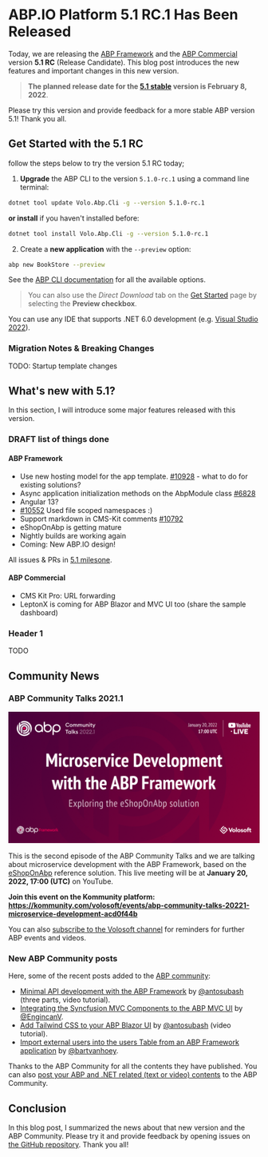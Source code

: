 # ABP.IO Platform 5.1 RC.1 Has Been Released

Today, we are releasing the [ABP Framework](https://abp.io/) and the [ABP Commercial](https://commercial.abp.io/) version **5.1 RC** (Release Candidate). This blog post introduces the new features and important changes in this new version.

> **The planned release date for the [5.1 stable](https://github.com/abpframework/abp/milestone/64) version is February 8, 2022**.

Please try this version and provide feedback for a more stable ABP version 5.1! Thank you all.

## Get Started with the 5.1 RC

follow the steps below to try the version 5.1 RC today;

1) **Upgrade** the ABP CLI to the version `5.1.0-rc.1` using a command line terminal:

````bash
dotnet tool update Volo.Abp.Cli -g --version 5.1.0-rc.1
````

**or install** if you haven't installed before:

````bash
dotnet tool install Volo.Abp.Cli -g --version 5.1.0-rc.1
````

2) Create a **new application** with the `--preview` option:

````bash
abp new BookStore --preview
````

See the [ABP CLI documentation](https://docs.abp.io/en/abp/latest/CLI) for all the available options.

> You can also use the *Direct Download* tab on the [Get Started](https://abp.io/get-started) page by selecting the **Preview checkbox**.

You can use any IDE that supports .NET 6.0 development (e.g. [Visual Studio 2022](https://visualstudio.microsoft.com/downloads/)).

### Migration Notes & Breaking Changes

TODO: Startup template changes

## What's new with 5.1?

In this section, I will introduce some major features released with this version.

### DRAFT list of things done

#### ABP Framework

* Use new hosting model for the app template. [#10928](https://github.com/abpframework/abp/pull/10928) - what to do for existing solutions?
* Async application initialization methods on the AbpModule class [#6828](https://github.com/abpframework/abp/issues/6828)
* Angular 13?
* [#10552](https://github.com/abpframework/abp/pull/10696) Used file scoped namespaces :)
* Support markdown in CMS-Kit comments [#10792](https://github.com/abpframework/abp/pull/10792)
* eShopOnAbp is getting mature
* Nightly builds are working again
* Coming: New ABP.IO design!

All issues & PRs in [5.1 milesone](https://github.com/abpframework/abp/milestone/60?closed=1).

#### ABP Commercial

* CMS Kit Pro: URL forwarding
* LeptonX is coming for ABP Blazor and MVC UI too (share the sample dashboard)

### Header 1

TODO

## Community News

### ABP Community Talks 2021.1

![abp-community-talks-2022-1](abp-community-talks-2022-1.png)

This is the second episode of the ABP Community Talks and we are talking about microservice development with the ABP Framework, based on the [eShopOnAbp](https://github.com/abpframework/eShopOnAbp) reference solution. This live meeting will be at **January 20, 2022, 17:00 (UTC)** on YouTube.

**Join this event on the Kommunity platform: https://kommunity.com/volosoft/events/abp-community-talks-20221-microservice-development-acd0f44b**

You can also [subscribe to the Volosoft channel](https://www.youtube.com/channel/UCO3XKlpvq8CA5MQNVS6b3dQ) for reminders for further ABP events and videos.

### New ABP Community posts

Here, some of the recent posts added to the [ABP community](https://community.abp.io/):

* [Minimal API development with the ABP Framework](https://community.abp.io/articles/minimal-api-with-abp-hello-world-part-1-sg5i44p8) by [@antosubash](https://github.com/antosubash) (three parts, video tutorial).
* [Integrating the Syncfusion MVC Components to the ABP MVC UI](https://community.abp.io/articles/integrating-the-syncfusion-mvc-components-to-the-abp-mvc-ui-0gpkr1if) by [@EngincanV](https://github.com/EngincanV).
* [Add Tailwind CSS to your ABP Blazor UI](https://community.abp.io/articles/add-tailwindcss-to-your-abp-blazor-ui-vidiwzcy) by [@antosubash](https://github.com/antosubash) (video tutorial).
* [Import external users into the users Table from an ABP Framework application](https://community.abp.io/articles/import-external-users-into-the-users-table-from-an-abp-framework-application-7lnyw415) by [@bartvanhoey](https://github.com/bartvanhoey).

Thanks to the ABP Community for all the contents they have published. You can also [post your ABP and .NET related (text or video) contents](https://community.abp.io/articles/submit) to the ABP Community.

## Conclusion

In this blog post, I summarized the news about that new version and the ABP Community. Please try it and provide feedback by opening issues on [the GitHub repository](https://github.com/abpframework/abp). Thank you all!
